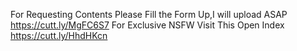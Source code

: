 For Requesting Contents Please Fill the Form Up,I will upload ASAP
                 https://cutt.ly/MgFC6S7
          For Exclusive NSFW Visit This Open Index 
                 https://cutt.ly/HhdHKcn
